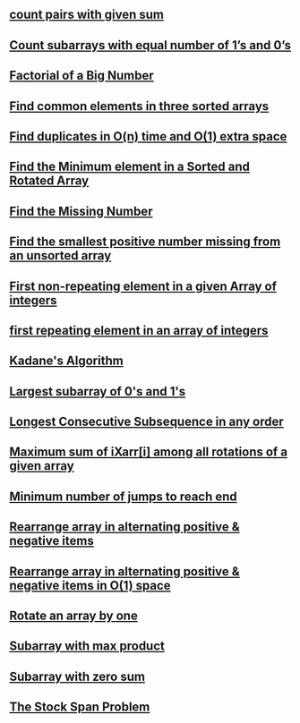 ## [count pairs with given sum](https://github.com/arunkalher/DSA-Repo/tree/main/Array/count%20pairs%20with%20given%20sum)

## [Count subarrays with equal number of 1’s and 0’s](https://github.com/arunkalher/DSA-Repo/tree/main/Array/Count%20subarrays%20with%20equal%20number%20of%201%E2%80%99s%20and%200%E2%80%99s)

## [Factorial of a Big Number](https://github.com/arunkalher/DSA-Repo/tree/main/Array/Factorial%20of%20a%20Big%20Number)

## [Find common elements in three sorted arrays](https://github.com/arunkalher/DSA-Repo/tree/main/Array/Find%20common%20elements%20in%20three%20sorted%20arrays)

## [Find duplicates in O(n) time and O(1) extra space]( https://github.com/arunkalher/DSA-Repo/tree/main/Array/Find%20duplicates%20in%20O(n)%20time%20and%20O(1)%20extra%20space) 

## [Find the Minimum element in a Sorted and Rotated Array]( https://github.com/arunkalher/DSA-Repo/tree/main/Array/Find%20the%20Minimum%20element%20in%20a%20Sorted%20and%20Rotated%20Array) 

## [Find the Missing Number]( https://github.com/arunkalher/DSA-Repo/tree/main/Array/find%20the%20Missing%20Number) 

## [Find the smallest positive number missing from an unsorted array]()

## [First non-repeating element in a given Array of integers](https://github.com/arunkalher/DSA-Repo/tree/main/Array/first%20non-repeating%20element%20in%20a%20given%20Array%20of%20integers) 

## [first repeating element in an array of integers](https://github.com/arunkalher/DSA-Repo/tree/main/Array/first%20repeating%20element%20in%20an%20array%20of%20integers) 

## [Kadane's Algorithm](https://github.com/arunkalher/DSA-Repo/tree/main/Array/kadane) 

## [Largest subarray of 0's and 1's](https://github.com/arunkalher/DSA-Repo/tree/main/Array/Largest%20subarray%20of%200's%20and%201's) 

## [Longest Consecutive Subsequence in any order](https://github.com/arunkalher/DSA-Repo/tree/main/Array/Longest%20Consecutive%20Subsequence%20in%20any%20order)

## [Maximum sum of iXarr[i] among all rotations of a given array](https://github.com/arunkalher/DSA-Repo/tree/main/Array/Maximum%20sum%20of%20iXarr%5Bi%5D%20among%20all%20rotations%20of%20a%20given%20array)

## [Minimum number of jumps to reach end](https://github.com/arunkalher/DSA-Repo/tree/main/Array/Minimum%20number%20of%20jumps%20to%20reach%20end)

## [Rearrange array in alternating positive & negative items](https://github.com/arunkalher/DSA-Repo/tree/main/Array/Rearrange%20array%20in%20alternating%20positive%20%26%20negative%20items)

## [Rearrange array in alternating positive & negative items in O(1) space](https://github.com/arunkalher/DSA-Repo/tree/main/Array/Rearrange%20array%20in%20alternating%20positive%20%26%20negative%20items%20in%20O(1)%20space)

## [Rotate an array by one](https://github.com/arunkalher/DSA-Repo/tree/main/Array/Rotate%20an%20array%20by%20one)

## [Subarray with max product](https://github.com/arunkalher/DSA-Repo/tree/main/Array/Subarray%20with%20max%20product)

## [Subarray with zero sum](https://github.com/arunkalher/DSA-Repo/tree/main/Array/Subarray%20with%20zero%20sum)

## [The Stock Span Problem](https://github.com/arunkalher/DSA-Repo/tree/main/Array/The%20Stock%20Span%20Problem)